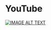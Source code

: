 # YouTube

[![IMAGE ALT TEXT](http://img.youtube.com/vi/1e_Ufi5f8p4/0.jpg)](http://www.youtube.com/watch?v=1e_Ufi5f8p4&list=PLBYCK2tej7WzppY2ID-MLTP3Qo7W2fFq9)
